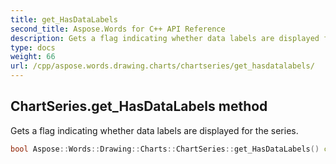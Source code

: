 ```yaml
---
title: get_HasDataLabels
second_title: Aspose.Words for C++ API Reference
description: Gets a flag indicating whether data labels are displayed for the series.
type: docs
weight: 66
url: /cpp/aspose.words.drawing.charts/chartseries/get_hasdatalabels/
---
```

## ChartSeries.get_HasDataLabels method


Gets a flag indicating whether data labels are displayed for the series.

```cpp
bool Aspose::Words::Drawing::Charts::ChartSeries::get_HasDataLabels() const
```

